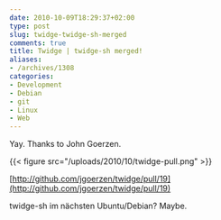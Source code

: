 ```yaml
---
date: 2010-10-09T18:29:37+02:00
type: post
slug: twidge-twidge-sh-merged
comments: true
title: Twidge | twidge-sh merged!
aliases:
- /archives/1308
categories:
- Development
- Debian
- git
- Linux
- Web
---
```


Yay. Thanks to John Goerzen.

{{< figure src="/uploads/2010/10/twidge-pull.png" >}}

[http://github.com/jgoerzen/twidge/pull/19](http://github.com/jgoerzen/twidge/pull/19)

twidge-sh im nächsten Ubuntu/Debian? Maybe.
